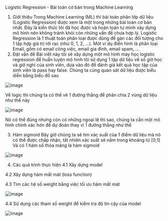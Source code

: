 Logistic Regression - Bài toán cơ bản trong Machine Learning
1. Giới thiệu
  Trong Machine Learning (ML) thì bài toán phân lớp dữ liệu (Logistic Regression) được xem là một trong những bài toán cơ bản nhất. 
  Đây là kiến thức tôi đã học được và hoàn toàn tự mình xây dựng mô hình nên không tránh khỏi còn những vấn đề chưa hợp lý.
  Logistic Regression là 1 thuật toán phân loại được dùng để gán các đối tượng cho 1 tập hợp giá trị rời rạc (như 0, 1, 2, ...). Một ví dụ điển hình là phân loại Email, gồm có email công việc, email gia đình, email spam, ...
2. Đặt vấn đề
  Bài viết này tôi sẽ xây dựng một mô hình máy học logistic regression để huấn luyện mô hình tôi sử dụng 1 tập dữ liệu về số giờ học và giờ nghỉ của sinh viên, dựa vào đó để đánh giá kết quả học tập của sinh viên là pass hay false.
  Chúng ta cùng quan sát dữ liệu được biểu diễn bằng biểu đồ sau
  
  ![image](https://user-images.githubusercontent.com/87468563/129730800-6a9558b2-a1c4-4132-be0c-a5d3ff675705.png)

  Về logic thì chúng ta có thể vẽ 1 đường thẳng để phân chia 2 vùng dữ liệu như thế này
  
  ![image](https://user-images.githubusercontent.com/87468563/130008460-ee3a5f14-4b7e-4394-8158-31762ceae858.png)
  
  Nó có thể đúng nhưng còn có những ngoại lệ thì sao, chúng ta cần một mô hình chính xác hơn để dự đoán thay vì 1 đường thẳng như thế
  
  3. Hàm sigmoid
    Bây giờ chúng ta sẽ tìm xác suất của 1 điểm dữ liệu mà nó có thể được chấp nhận, tất nhiên xác suất sẽ nằm trong khoảng từ [0;1]
  Và có 1 hàm số thỏa mãng là hàm sigmoid
  
  ![image](https://user-images.githubusercontent.com/87468563/130008913-75500c96-2b8a-4366-93fb-114542130f57.png)

  4. Các quá trình thực hiện
   4.1 Xây dựng model
    
   4.2 Xây dựng hàm mất mát (loss function)
    
   4.3 Tìm các hệ số weight bằng việc tối ưu hàm mất mát

   ![image](https://user-images.githubusercontent.com/87468563/130009481-5b7366c8-de3f-4e81-9122-2a56916020f7.png)
   
   4.4 Sử dụng các tham số weight để kiểm tra độ tin cậy của model
   
   ![image](https://user-images.githubusercontent.com/87468563/130009689-1073a07c-8f8d-420b-8ebd-46efe6cde2da.png)

